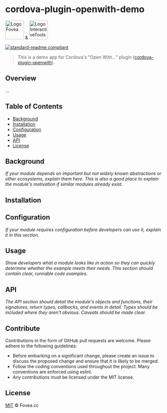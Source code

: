 # cordova-plugin-openwith-demo

<a href="https://fovea.cc"><img alt="Logo Fovea" src="https://fovea.cc/blog/wp-content/uploads/2017/09/fovea-logo-flat-128.png" height="59" /></a> &amp; <a href="https://www.interactivetools.com"><img alt="Logo InteractiveTools" src="https://www.interactivetools.com/assets/images/header/logo.png" height="59" /></a>

[![standard-readme compliant](https://img.shields.io/badge/standard--readme-OK-green.svg?style=flat-square)](https://github.com/RichardLitt/standard-readme)

> This is a demo app for Cordova's "Open With..." plugin ([cordova-plugin-openwith](https://github.com/j3k0/cordova-plugin-openwith)).

## Overview
...

## Table of Contents

- [Background](#background)
- [Installation](#installation)
- [Configuration](#configuration)
- [Usage](#usage)
- [API](#api)
- [License](#license)


## Background
_If your module depends on important but not widely known abstractions or other ecosystems, explain them here. This is also a good place to explain the module's motivation if similar modules already exist._

## Installation

## Configuration
_If your module requires configuration before developers can use it, explain it in this section._

## Usage
_Show developers what a module looks like in action so they can quickly determine whether the example meets their needs. This section should contain clear, runnable code examples._

## API
_The API section should detail the module's objects and functions, their signatures, return types, callbacks, and events in detail. Types should be included where they aren't obvious. Caveats should be made clear._

## Contribute

Contributions in the form of GitHub pull requests are welcome. Please adhere to the following guidelines:
  - Before embarking on a significant change, please create an issue to discuss the proposed change and ensure that it is likely to be merged.
  - Follow the coding conventions used throughout the project. Many conventions are enforced using eslint.
  - Any contributions must be licensed under the MIT license.


## License

[MIT](./LICENSE) © Fovea.cc
